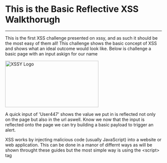 <h1> This is the Basic Reflective XSS Walkthorugh </h1>
<hr>

<p>This is the first XSS challenge presented on xssy, and as such it should be the most easy of them all! This challenge shows the basic concept of XSS and shows what an ideal outcome would look like. Below is challenge a basic page with an input askign for our name</p>

<div style="text-align: left;">
  <img src="https://raw.githubusercontent.com/Hpanton447/CyberBlog/89fc110165cc5825a0d3cca5094faf75f12f22f9/XSSy/images/basicReflectiveXSS/image1.png" alt="XSSY Logo" width="300" height="150">
</div>

<p> A quick input of 'User447' shows the value we put in is reflected not only on the page but also in the url aswell. Know we now that the input is reflected onto the page we can try building a basic payload to trigger an alert. </p>
  
  
  
<p></p>  XSS works by injecting malicious code (usually JavaScript) into a website or web application. This can be done in a manor of differnt ways as will be shown throught these guides but the most simple way is using the &lt;script&gt; tag </p>
